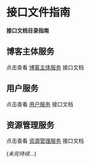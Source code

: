 # 接口文件指南

**接口文档目录指南**

## 博客主体服务

点击查看 [博客主体服务](./README-BLOG.md) 接口文档

## 用户服务

点击查看 [用户服务](./README-USER.md) 接口文档

## 资源管理服务

点击查看 [资源管理服务](./README-RESOURCE.md) 接口文档

(*未完待续...*)